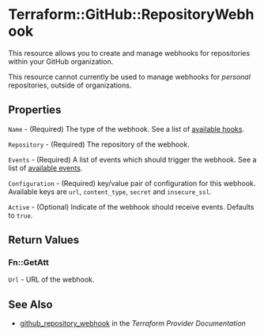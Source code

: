 # Terraform::GitHub::RepositoryWebhook

This resource allows you to create and manage webhooks for repositories within your
GitHub organization.

This resource cannot currently be used to manage webhooks for *personal* repositories,
outside of organizations.

## Properties

`Name` - (Required) The type of the webhook. See a list of [available hooks](https://api.github.com/hooks).

`Repository` - (Required) The repository of the webhook.

`Events` - (Required) A list of events which should trigger the webhook. See a list of [available events](https://developer.github.com/v3/activity/events/types/).

`Configuration` - (Required) key/value pair of configuration for this webhook. Available keys are `url`, `content_type`, `secret` and `insecure_ssl`.

`Active` - (Optional) Indicate of the webhook should receive events. Defaults to `true`.


## Return Values

### Fn::GetAtt

`Url` - URL of the webhook.

## See Also

* [github_repository_webhook](https://www.terraform.io/docs/providers/github/r/repository_webhook.html) in the _Terraform Provider Documentation_